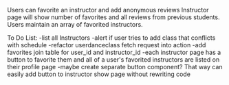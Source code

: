 Users can favorite an instructor and add anonymous reviews
Instructor page will show number of favorites and all reviews from previous students.
Users maintain an array of favorited instructors.


To Do List:
-list all Instructors
-alert if user tries to add class that conflicts with schedule
-refactor userdanceclass fetch request into action
-add favorites join table for user_id and instructor_id
-each instructor page has a button to favorite them and all of a user's favorited instructors are listed on their profile page
-maybe create separate button component? That way can easily add button to instructor show page without rewriting code
